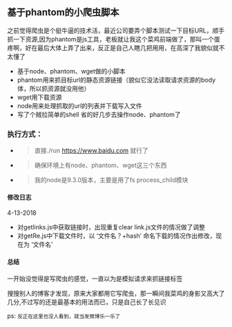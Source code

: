 基于phantom的小爬虫脚本
----------
之前觉得爬虫是个挺牛逼的技术活，最近公司要弄个脚本测试一下目标URL，顺手抓一下资源,因为phantom是js工具，老板就让我这个菜鸡前端做了，那叫一个蛋疼啊，好在最后大体上弄了出来，反正是自己人瞎几把用用，在高深了我貌似就不太懂了

- 基于node、phantom、wget做的小脚本
- phantom用来抓目标url的静态资源链接（貌似它没法读取请求资源的body体，所以抓资源就没用他）
- wget用下载资源
- node用来处理抓取的url的列表并下载写入文件
- 写了个贼拉简单的shell 省的好几步去操作node、phantom了

### 执行方式：
- >直接./run  https://www.baidu.com 就行了
- >确保环境上有node、phantom、wget这三个东西
- >我的node是9.3.0版本，主要是用了fs process_child模块

#### 修改日志
4-13-2018
- 对getlinks.js中获取链接时，出现重复clear link.js文件的情况做了调整
- 对getRe.js中下载文件时，以 ‘文件名？+hash’ 命名下载的情况作出修改，现在为 ‘文件名’

#### 总结
一开始没觉得是写爬虫的感觉，一直以为是模拟请求来抓链接标签

搜搜别人的博客才发现，原来大家都用它写爬虫，那一瞬间我菜鸡的身影又高大了几分,不过写的还是最基本的用法而已，只是自己长了长见识

ps: `反正在这里也没人看到，就当发微博乐一乐了`

